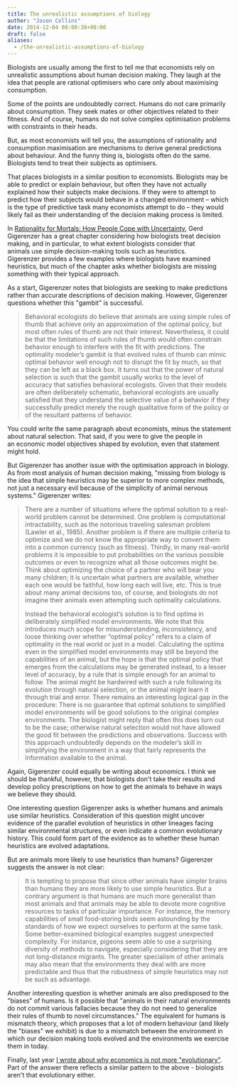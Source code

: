```yaml
---
title: The unrealistic assumptions of biology
author: "Jason Collins"
date: 2014-12-04 08:00:38+00:00
draft: false
aliases:
  - /the-unrealistic-assumptions-of-biology
---
```


Biologists are usually among the first to tell me that economists rely on unrealistic assumptions about human decision making. They laugh at the idea that people are rational optimisers who care only about maximising consumption.

Some of the points are undoubtedly correct. Humans do not care primarily about consumption. They seek mates or other objectives related to their fitness. And of course, humans do not solve complex optimisation problems with constraints in their heads.

But, as most economists will tell you, the assumptions of rationality and consumption maximisation are mechanisms to derive general predictions about behaviour. And the funny thing is, biologists often do the same. Biologists tend to treat their subjects as optimisers.

That places biologists in a similar position to economists. Biologists may be able to predict or explain behaviour, but often they have not actually explained how their subjects make decisions. If they were to attempt to predict how their subjects would behave in a changed environment – which is the type of predictive task many economists attempt to do – they would likely fail as their understanding of the decision making process is limited.

In [Rationality for Mortals: How People Cope with Uncertainty](/gerd-gigerenzers-rationality-for-mortals-how-people-cope-with-uncertainty/), Gerd Gigerenzer has a great chapter considering how biologists treat decision making, and in particular, to what extent biologists consider that animals use simple decision-making tools such as heuristics. Gigerenzer provides a few examples where biologists have examined heuristics, but much of the chapter asks whether biologists are missing something with their typical approach.

As a start, Gigerenzer notes that biologists are seeking to make predictions rather than accurate descriptions of decision making. However, Gigerenzer questions whether this "gambit" is successful.

>Behavioral ecologists do believe that animals are using simple rules of thumb that achieve only an approximation of the optimal policy, but most often rules of thumb are not their interest. Nevertheless, it could be that the limitations of such rules of thumb would often constrain behavior enough to interfere with the fit with predictions. The optimality modeler’s gambit is that evolved rules of thumb can mimic optimal behavior well enough not to disrupt the fit by much, so that they can be left as a black box. It turns out that the power of natural selection is such that the gambit usually works to the level of accuracy that satisfies behavioral ecologists. Given that their models are often deliberately schematic, behavioral ecologists are usually satisfied that they understand the selective value of a behavior if they successfully predict merely the rough qualitative form of the policy or of the resultant patterns of behavior.</blockquote>

You could write the same paragraph about economists, minus the statement about natural selection. That said, if you were to give the people in an economic model objectives shaped by evolution, even that statement might hold.

But Gigerenzer has another issue with the optimisation approach in biology. As from most analysis of human decision making, "missing from biology is the idea that simple heuristics may be superior to more complex methods, not just a necessary evil because of the simplicity of animal nervous systems." Gigerenzer writes:

>There are a number of situations where the optimal solution to a real-world problem cannot be determined. One problem is computational intractability, such as the notorious traveling salesman problem (Lawler et al., 1985). Another problem is if there are multiple criteria to optimize and we do not know the appropriate way to convert them into a common currency (such as fitness). Thirdly, in many real-world problems it is impossible to put probabilities on the various possible outcomes or even to recognize what all those outcomes might be. Think about optimizing the choice of a partner who will bear you many children; it is uncertain what partners are available, whether each one would be faithful, how long each will live, etc. This is true about many animal decisions too, of course, and biologists do not imagine their animals even attempting such optimality calculations.
>
>Instead the behavioral ecologist’s solution is to find optima in deliberately simplified model environments. We note that this introduces much scope for misunderstanding, inconsistency, and loose thinking over whether “optimal policy” refers to a claim of optimality in the real world or just in a model. Calculating the optima even in the simplified model environments may still be beyond the capabilities of an animal, but the hope is that the optimal policy that emerges from the calculations may be generated instead, to a lesser level of accuracy, by a rule that is simple enough for an animal to follow. The animal might be hardwired with such a rule following its evolution through natural selection, or the animal might learn it through trial and error. There remains an interesting logical gap in the procedure: There is no guarantee that optimal solutions to simplified model environments will be good solutions to the original complex environments. The biologist might reply that often this does turn out to be the case; otherwise natural selection would not have allowed the good fit between the predictions and observations. Success with this approach undoubtedly depends on the modeler’s skill in simplifying the environment in a way that fairly represents the information available to the animal.

Again, Gigerenzer could equally be writing about economics. I think we should be thankful, however, that biologists don't take their results and develop policy prescriptions on how to get the animals to behave in ways we believe they should.

One interesting question Gigerenzer asks is whether humans and animals use similar heuristics. Consideration of this question might uncover evidence of the parallel evolution of heuristics in other lineages facing similar environmental structures, or even indicate a common evolutionary history. This could form part of the evidence as to whether these human heuristics are evolved adaptations.

But are animals more likely to use heuristics than humans? Gigerenzer suggests the answer is not clear:

>It is tempting to propose that since other animals have simpler brains than humans they are more likely to use simple heuristics. But a contrary argument is that humans are much more generalist than most animals and that animals may be able to devote more cognitive resources to tasks of particular importance. For instance, the memory capabilities of small food-storing birds seem astounding by the standards of how we expect ourselves to perform at the same task. Some better-examined biological examples suggest unexpected complexity. For instance, pigeons seem able to use a surprising diversity of methods to navigate, especially considering that they are not long-distance migrants. The greater specialism of other animals may also mean that the environments they deal with are more predictable and thus that the robustness of simple heuristics may not be such as advantage.

Another interesting question is whether animals are also predisposed to the "biases" of humans. Is it possible that "animals in their natural environments do not commit various fallacies because they do not need to generalize their rules of thumb to novel circumstances." The equivalent for humans is mismatch theory, which proposes that a lot of modern behaviour (and likely the "biases" we exhibit) is due to a mismatch between the environment in which our decision making tools evolved and the environments we exercise them in today.

Finally, last year [I wrote about why economics is not more "evolutionary"](https://www.jasoncollins.blog/why-isnt-economics-evolutionary/). Part of the answer there reflects a similar pattern to the above - biologists aren't that evolutionary either.
